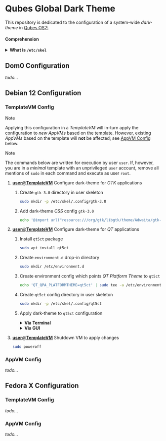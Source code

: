 # Qubes Global Dark Theme

This repository is dedicated to the configuration of a system-wide _dark-theme_ in [Qubes OS↗](https://qubes-os.org).

#### Comprehension
<details>
<summary><b>What is <code>/etc/skel</code></b></summary>

> `/etc/skel` is a directory which acts as a _skeleton_ home directories, e.g., `/home/user`, and is used by `adduser` to generate home directories for new users. That said, modifications to `/etc/skel` do not affect the home directories of existing users.

</details>



## Dom0 Configuration

_todo..._



## Debian 12 Configuration

### TemplateVM Config

> [!NOTE]
> Applying this configuration in a _TemplateVM_ will in-turn apply the configuration to _new_ _AppVMs_ based on the template. However, existing _AppVMs_ based on the template will **not** be affected; see [AppVM Config](#appvm-config) below.

> [!NOTE]
> The commands below are written for execution by user `user`. If, however, you are in a _minimal_ template with an unprivileged `user` account, remove all mentions of `sudo` in each command and execute as user `root`.

1. [**user**@**TemplateVM**]() Configure dark-theme for _GTK_ applications

    1. Create `gtk-3.0` directory in user skeleton

        ```bash
        sudo mkdir -p /etc/skel/.config/gtk-3.0
        ```

    2. Add dark-theme _CSS_ config `gtk-3.0`

        ```bash
        echo '@import url("resource:///org/gtk/libgtk/theme/Adwaita/gtk-contained-dark.css");' | sudo tee -a /etc/skel/.config/gtk-3.0/gtk.css &>/dev/null
        ```

2. [**user**@**TemplateVM**]() Configure dark-theme for _QT_ applications

    1. Install `qt5ct` package

        ```bash
        sudo apt install qt5ct
        ```

    2. Create `environment.d` drop-in directory

        ```bash
        sudo mkdir /etc/environment.d
        ```

    3. Create environment config which points _QT Platform Theme_ to `qt5ct`

        ```bash
        echo 'QT_QPA_PLATFORMTHEME=qt5ct' | sudo tee -a /etc/environment.d/100qt5ct-dark-theme.conf &>/dev/null
        ```

    4. Create `qt5ct` config directory in user skeleton

        ```bash
        sudo mkdir -p /etc/skel/.config/qt5ct
        ```

    5. Apply dark-theme to `qt5ct` configuration

        <details>
        <summary><b>Via Terminal</b></summary>

        1. Create `qt5ct` config in user skeleton

            ```bash
            cat << 'EOF' | sudo tee /etc/skel/.config/qt5ct/qt5ct.conf &>/dev/null
            [Appearance]
            color_scheme_path=/usr/share/qt5ct/colors/darker.conf
            custom_palette=true
            standard_dialogs=default
            style=Fusion
            EOF
            ```

        </details>

        <details>
        <summary><b>Via GUI</b></summary>

        1. Launch `qt5ct`

            ```bash
            setsid qt5ct &>/dev/null
            ```

        2. Set _QT_ color-scheme to `darker`

            _`Appearance` → `Palette` → `Custom` → `Color scheme` → `darker`_

        3. Click `OK`

        5. Copy `qt5ct` config to user skeleton

            ```bash
            sudo cp /home/user/.config/qt5ct/qt5ct.conf /etc/skel/.config/qt5ct/
            ```

        </details>

3. [**user**@**TemplateVM**]() Shutdown VM to apply changes

    ```bash
    sudo poweroff
    ```


### AppVM Config

_todo..._



## Fedora X Configuration

### TemplateVM Config

_todo..._

### AppVM Config

_todo..._
